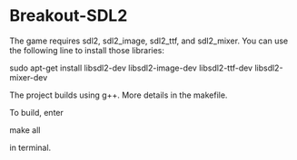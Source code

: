 # Breakout-SDL2

The game requires sdl2, sdl2_image, sdl2_ttf, and sdl2_mixer. You can use the following line to install those libraries:

sudo apt-get install libsdl2-dev libsdl2-image-dev libsdl2-ttf-dev libsdl2-mixer-dev

The project builds using g++. More details in the makefile. 

To build, enter 

make all 

in terminal. 

